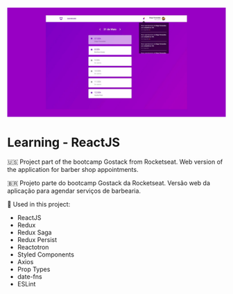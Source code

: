 ![GoBarber](docs/cover.jpg?raw=true 'GoBarber')

# Learning - ReactJS

:us: Project part of the bootcamp Gostack from Rocketseat. Web version of the application for barber shop appointments.

:brazil: Projeto parte do bootcamp Gostack da Rocketseat. Versão web da aplicação para agendar serviços de barbearia.

:toolbox: Used in this project:

- ReactJS
- Redux
- Redux Saga
- Redux Persist
- Reactotron
- Styled Components
- Axios
- Prop Types
- date-fns
- ESLint
